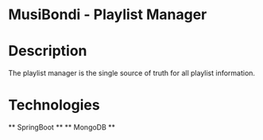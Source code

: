 MusiBondi - Playlist Manager
=

# Description

The playlist manager is the single source of truth for all playlist information.

# Technologies

** SpringBoot **
** MongoDB **
